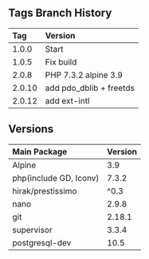 ## Tags Branch History

Tag          | Version
:------------|:----------
 1.0.0       | Start
 1.0.5       | Fix build
 2.0.8       | PHP 7.3.2 alpine 3.9
 2.0.10       | add pdo_dblib + freetds
 2.0.12       | add ext-intl 
 
## Versions
Main Package  | Version
:-------------|:----------
 Alpine       | 3.9
 php(include GD, Iconv)       | 7.3.2
 hirak/prestissimo       | ^0.3
 nano       | 2.9.8
 git       | 2.18.1
 supervisor       | 3.3.4
 postgresql-dev       | 10.5
